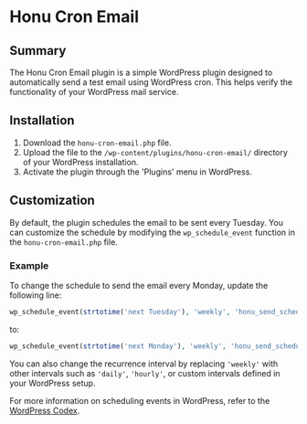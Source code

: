 # Honu Cron Email

## Summary
The Honu Cron Email plugin is a simple WordPress plugin designed to
automatically send a test email using WordPress cron. This helps verify the
functionality of your WordPress mail service.

## Installation
1. Download the `honu-cron-email.php` file.
2. Upload the file to the `/wp-content/plugins/honu-cron-email/` directory of
    your WordPress installation.
3. Activate the plugin through the 'Plugins' menu in WordPress.

## Customization
By default, the plugin schedules the email to be sent every Tuesday. You can
customize the schedule by modifying the `wp_schedule_event` function in the
`honu-cron-email.php` file.

### Example
To change the schedule to send the email every Monday, update the following
line:

```php
wp_schedule_event(strtotime('next Tuesday'), 'weekly', 'honu_send_scheduled_test_email');
```

to:

```php
wp_schedule_event(strtotime('next Monday'), 'weekly', 'honu_send_scheduled_test_email');
```

You can also change the recurrence interval by replacing `'weekly'` with other
intervals such as `'daily'`, `'hourly'`, or custom intervals defined in your
WordPress setup.

For more information on scheduling events in WordPress, refer to the
[WordPress Codex](https://developer.wordpress.org/plugins/cron/).